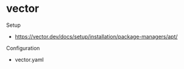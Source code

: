 # vector

Setup
* https://vector.dev/docs/setup/installation/package-managers/apt/

Configuration
* vector.yaml

